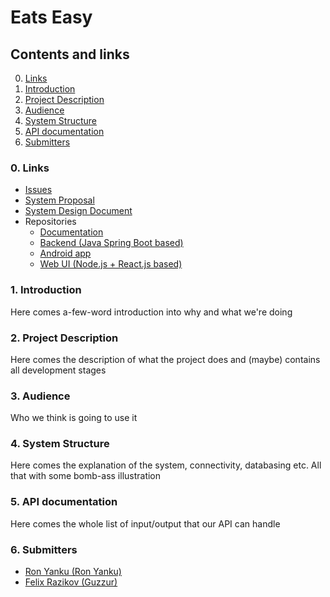 # Eats Easy

## Contents and links
  0. [Links](https://github.com/Guzzur/openu-java-project#0-links)
  1. [Introduction](https://github.com/Guzzur/openu-java-project#1-introduction)
  2. [Project Description](https://github.com/Guzzur/openu-java-project#2-project-description)
  3. [Audience](https://github.com/Guzzur/openu-java-project#3-audience)
  4. [System Structure](https://github.com/Guzzur/openu-java-project#4-system-structure)
  5. [API documentation](https://github.com/Guzzur/openu-java-project#5-api-documentation)
  6. [Submitters](https://github.com/Guzzur/openu-java-project#6-submitters)
### 0. Links
  * [Issues](https://github.com/Guzzur/openu-java-project/issues)
  * [System Proposal](https://github.com/Guzzur/openu-java-project/blob/master/documentation/eats-easy-proposal.pdf)
  * [System Design Document](https://github.com/Guzzur/openu-java-project/blob/master/documentation/system-design-document.md)
  * Repositories
    * [Documentation](https://github.com/Guzzur/eats-easy)
    * [Backend (Java Spring Boot based)](https://github.com/Guzzur/eats-easy-spring)
    * [Android app](https://github.com/Guzzur/eats-easy-app)
    * [Web UI (Node.js + React.js based)](https://github.com/Guzzur/eats-easy-node)
### 1. Introduction
Here comes a-few-word introduction into why and what we're doing
### 2. Project Description
Here comes the description of what the project does and (maybe) contains all development stages
### 3. Audience
Who we think is going to use it
### 4. System Structure
Here comes the explanation of the system, connectivity, databasing etc. All that with some bomb-ass illustration
### 5. API documentation
Here comes the whole list of input/output that our API can handle
### 6. Submitters
* [Ron Yanku (Ron Yanku)](https://github.com/RonYanku)
* [Felix Razikov (Guzzur)](https://github.com/Guzzur)
